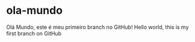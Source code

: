 # ola-mundo
Olá Mundo, este é meu primeiro branch no GitHub!
Hello world, this is my first branch on GitHub
